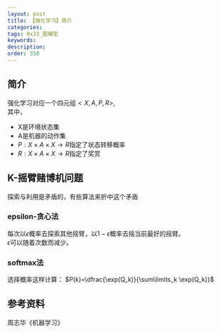 ```yaml
---
layout: post
title: 【强化学习】简介
categories:
tags: 0x33_图模型
keywords:
description:
order: 350
---
```


## 简介

强化学习对应一个四元组$<X,A,P,R>$,  
其中，
- X是环境状态集  
- A是机器的动作集
- $P:X\times A\times X \to R$指定了状态转移概率
- $R:X\times A\times X \to R$指定了奖赏

## K-摇臂赌博机问题

探索与利用是矛盾的，有些算法来折中这个矛盾

### epsilon-贪心法
每次以$\epsilon$概率去探索其他摇臂，以$1-\epsilon$概率去摇当前最好的摇臂。  
$\epsilon$可以随着次数而减少。  

### softmax法
选择概率这样计算：
$P(k)=\dfrac{\exp(Q_k)}{\sum\limits_k \exp(Q_k)}$

## 参考资料
周志华《机器学习》
